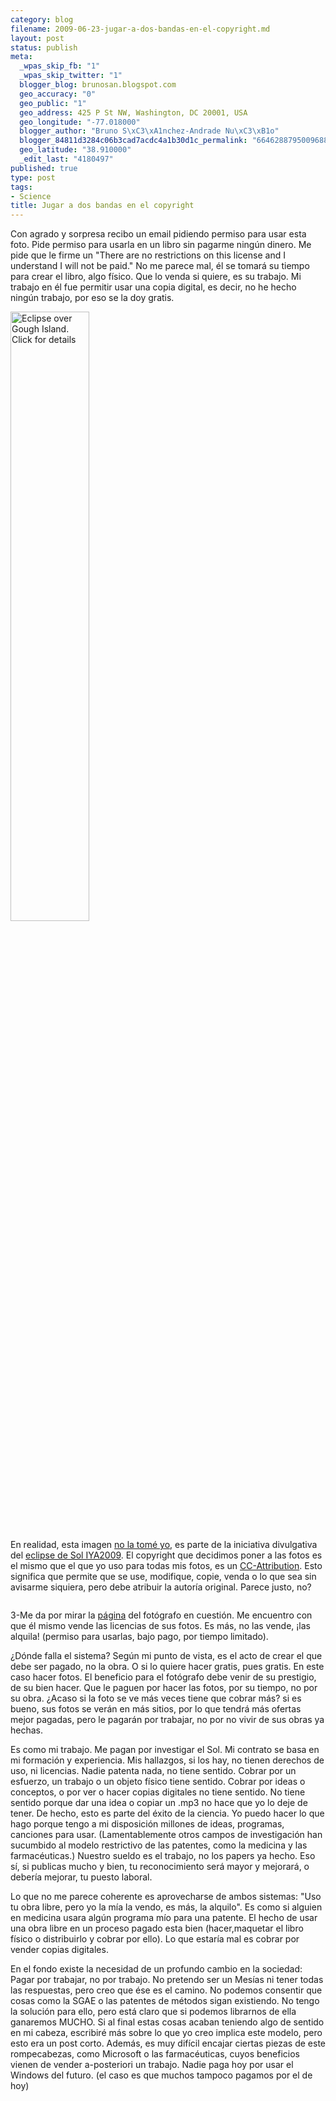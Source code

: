 ```yaml
--- 
category: blog
filename: 2009-06-23-jugar-a-dos-bandas-en-el-copyright.md
layout: post
status: publish
meta: 
  _wpas_skip_fb: "1"
  _wpas_skip_twitter: "1"
  blogger_blog: brunosan.blogspot.com
  geo_accuracy: "0"
  geo_public: "1"
  geo_address: 425 P St NW, Washington, DC 20001, USA
  geo_longitude: "-77.018000"
  blogger_author: "Bruno S\xC3\xA1nchez-Andrade Nu\xC3\xB1o"
  blogger_84811d3284c06b3cad7acdc4a1b30d1c_permalink: "6646288795009688550"
  geo_latitude: "38.910000"
  _edit_last: "4180497"
published: true
type: post
tags: 
- Science
title: Jugar a dos bandas en el copyright
---
```

Con agrado y sorpresa recibo un email pidiendo permiso para usar esta foto. Pide permiso para usarla en un libro sin pagarme ningún dinero. Me pide que le firme un "There are no restrictions on this license and I understand I will not be paid." No me parece mal, él se tomará su tiempo para crear el libro, algo físico. Que lo venda si quiere, es su trabajo. Mi trabajo en él fue permitir usar una copia digital, es decir, no he hecho ningún trabajo, por eso se la doy gratis.

<a title="Eclipse over Gough Island... by brunosan, on Flickr" href="http://www.flickr.com/photos/nasonurb/3227493877/"><img class="aligncenter" src="http://farm4.static.flickr.com/3325/3227493877_f9e01fe256.jpg" alt="Eclipse over Gough Island. Click for details" width="50%" /></a>

<!--more-->En realidad, esta imagen <a href="http://eclipse26jan09.wordpress.com/2009/01/26/eclipse-over-gough-island-2/">no la tomé yo</a>, es parte de la iniciativa divulgativa del <a href="http://eclipse26jan09.wordpress.com">eclipse de Sol IYA2009</a>. El copyright que decidimos poner a las fotos es el mismo que el que yo uso para todas mis fotos, es un <a href="http://creativecommons.org/licenses/by/2.0/deed.en">CC-Attribution</a>. Esto significa que permite que se use, modifique, copie, venda o lo que sea sin avisarme siquiera, pero debe atribuir la autoría original. Parece justo, no?
<a href="http://creativecommons.org/images/deed/seal.png"><img class="aligncenter" src="http://creativecommons.org/images/deed/seal.png" border="0" alt="" /></a>

3-Me da por mirar la <a href="http://www.starkeyzone.net/licence-request-form/">página</a> del fotógrafo en cuestión. Me encuentro con que él mismo vende las licencias de sus fotos. Es más, no las vende, ¡las alquila! (permiso para usarlas, bajo pago, por tiempo limitado).

¿Dónde falla el sistema?
Según mi punto de vista, es el acto de crear el que debe ser pagado, no la obra. O si lo quiere hacer gratis, pues gratis. En este caso hacer fotos. El beneficio para el fotógrafo debe venir de su prestigio, de su bien hacer. Que le paguen por hacer las fotos, por su tiempo, no por su obra. ¿Acaso si la foto se ve más veces tiene que cobrar más? si es bueno, sus fotos se verán en más sitios, por lo que tendrá más ofertas mejor pagadas, pero le pagarán por trabajar, no por no vivir de sus obras ya hechas.

Es como mi trabajo. Me pagan por investigar el Sol. Mi contrato se basa en mi formación y experiencia. Mis hallazgos, si los hay, no tienen derechos de uso, ni licencias. Nadie patenta nada, no tiene sentido. Cobrar por un esfuerzo, un trabajo o un objeto físico tiene sentido. Cobrar por ideas o conceptos, o por ver o hacer copias digitales no tiene sentido. No tiene sentido porque dar una idea o copiar un .mp3 no hace que yo lo deje de tener. De hecho, esto es parte del éxito de la ciencia. Yo puedo hacer lo que hago porque tengo a mi disposición millones de ideas, programas, canciones para usar.  (Lamentablemente otros campos de investigación han sucumbido al modelo restrictivo de las patentes, como la medicina y las farmacéuticas.) Nuestro sueldo es el trabajo, no los papers ya hecho. Eso sí, si publicas mucho y bien, tu reconocimiento será mayor y mejorará, o debería mejorar, tu puesto laboral.

Lo que no me parece coherente es aprovecharse de ambos sistemas: "Uso tu obra libre, pero yo la mía la vendo, es más, la alquilo". Es como si  alguien en medicina usara algún programa mío para una patente. El hecho de usar una obra libre en un proceso pagado esta bien (hacer,maquetar el libro físico o distribuirlo y cobrar por ello). Lo que estaría mal es cobrar por vender copias digitales.

En el fondo existe la necesidad de un profundo cambio en la sociedad: Pagar por trabajar, no por trabajo.
No pretendo ser un Mesías ni tener todas las respuestas, pero creo que ése es el camino. No podemos consentir que cosas como la SGAE o las patentes de métodos sigan existiendo. No tengo la solución para ello, pero está claro que si podemos librarnos de ella ganaremos MUCHO.
Si al final estas cosas acaban teniendo algo de sentido en mi cabeza, escribiré más sobre lo que yo creo implica este modelo, pero esto era un post corto. Además, es muy difícil encajar ciertas piezas de este rompecabezas, como Microsoft o las farmacéuticas, cuyos beneficios vienen de vender a-posteriori un trabajo. Nadie paga hoy por usar el Windows del futuro. (el caso es que muchos tampoco pagamos por el de hoy)
